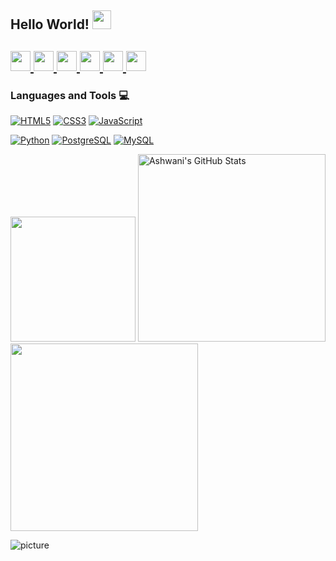 ## Hello World! <img src="https://raw.githubusercontent.com/iampavangandhi/iampavangandhi/master/gifs/Hi.gif" width="30px"></h2>

<h2>
  <a href="https://twitter.com/spellboundb">
    <img src="https://github.com/gauravghongde/social-icons/blob/master/PNG/Black/Twitter_black.png" width="32" height="32"/>
  </a>
  <a href="https://www.linkedin.com/in/kessia-carvalho">
    <img src="https://github.com/gauravghongde/social-icons/blob/master/PNG/Black/LinkedIN_black.png" width="32" height="32"/>
  </a>
  <a href="https://www.facebook.com/KessiaCarvalho">
    <img src="https://github.com/gauravghongde/social-icons/blob/master/PNG/Black/Facebook_black.png" width="32" height="32"/>
  </a>
  <a href="https://www.instagram.com/kessiac_">
    <img src="https://github.com/gauravghongde/social-icons/blob/master/PNG/Black/Instagram_black.png" width="32" height="32"/>
  <a href="mailto:kessiac147@gmail.com">
    <img src="https://github.com/gauravghongde/social-icons/blob/master/PNG/Black/Gmail_black.png" width="32" height="32"/>
  </a>
  <a href="https://open.spotify.com/user/kessiac_">
    <img src="https://github.com/gauravghongde/social-icons/blob/master/PNG/Black/Spotify_black.png" width="32" height="32"/>
  </a>
</h2>

### Languages and Tools :computer:

[![HTML5](https://img.shields.io/badge/-HTML5-E34F26?style=flat&logo=html5&logoColor=white&link=https://github.com/hritik5102)](https://github.com/kessiac) [![CSS3](https://img.shields.io/badge/-CSS3-1572B6?style=flat&logo=css3&link=https://github.com/kessiac)](https://github.com/kessiac) [![JavaScript](https://img.shields.io/badge/-JavaScript-black?style=flat&logo=javascript&link=https://github.com/kessiac)](https://github.com/kessiac) 

[![Python](https://img.shields.io/badge/-Python-black?style=flat&logo=python&link=https://github.com/kessiac)](https://github.com/kessiac) [![PostgreSQL](https://img.shields.io/badge/-PostgreSQL-336791?style=flat&logo=postgresql&link=https://github.com/hritik5102)](https://github.com/kessiac) [![MySQL](https://img.shields.io/badge/-MySQL-black?style=flat&logo=mysql&link=https://github.com/kessiac)](https://github.com/kessiac)

<img aling="right" src='https://user-images.githubusercontent.com/5713670/87202985-820dcb80-c2b6-11ea-9f56-7ec461c497c3.gif' width='200"'>

<img aling="center" src="https://github-readme-stats.vercel.app/api?username=kessiac&&show_icons=true&theme=tokyonight&line_height=27&v=5" alt="Ashwani's GitHub Stats" width="300" />

<a href="https://github.com/kessiac">
  <img align="center" src="https://github-readme-stats.vercel.app/api/top-langs/?username=kessiac&theme=tokyonight&hide=glsl,python" width="300" />
</a>

![picture](https://raw.githubusercontent.com/saadeghi/saadeghi/master/dino.gif)
